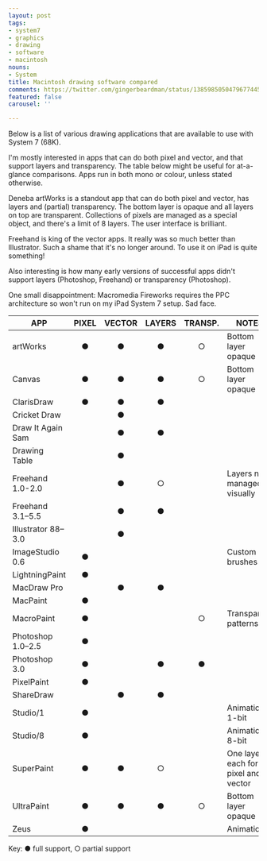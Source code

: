 ```yaml
---
layout: post
tags:
- system7
- graphics
- drawing
- software
- macintosh
nouns:
- System
title: Macintosh drawing software compared
comments: https://twitter.com/gingerbeardman/status/1385985050479677445
featured: false
carousel: ''

---
```

Below is a list of various drawing applications that are available to use with System 7 (68K).

I'm mostly interested in apps that can do both pixel and vector, and that support layers and transparency. The table below might be useful for at-a-glance comparisons. Apps run in both mono or colour, unless stated otherwise.

Deneba artWorks is a standout app that can do both pixel and vector, has layers and (partial) transparency. The bottom layer is opaque and all layers on top are transparent. Collections of pixels are managed as a special object, and there's a limit of 8 layers. The user interface is brilliant.

Freehand is king of the vector apps. It really was so much better than Illustrator. Such a shame that it's no longer around. To use it on iPad is quite something!

Also interesting is how many early versions of successful apps didn't support layers (Photoshop, Freehand) or transparency (Photoshop).

One small disappointment: Macromedia Fireworks requires the PPC architecture so won't run on my iPad System 7 setup. Sad face.

| APP | PIXEL | VECTOR | LAYERS | TRANSP. | NOTES |
| --- |:---:|:---:|:---:|:---:| --- |
| artWorks | ● | ● | ● | ○ | Bottom layer opaque |
| Canvas | ● | ● | ● | ○ | Bottom layer opaque |
| ClarisDraw | ● | ● | ● |  |  |
| Cricket Draw |  | ● |  |  |  |
| Draw It Again Sam |  | ● | ● |  |  |
| Drawing Table |  | ● |  |  |  |
| Freehand 1.0-2.0 |  | ● | ○ |  | Layers not managed visually |
| Freehand 3.1–5.5 |  | ● | ● |  |  |
| Illustrator 88–3.0 |  | ● |  |  |  |
| ImageStudio 0.6 | ● |  |  |  | Custom brushes |
| LightningPaint | ● |  |  |  |  |
| MacDraw Pro |  | ● | ● |  |  |
| MacPaint | ● |  |  |  |  |
| MacroPaint | ● |  |  | ○ | Transparent patterns |
| Photoshop 1.0–2.5 | ● |  |  |  |  |
| Photoshop 3.0 | ● |  | ● | ● |  |
| PixelPaint | ● |  |  |  |  |
| ShareDraw |  | ● | ● |  |  |
| Studio/1 | ● |  |  |  | Animation, 1-bit |
| Studio/8 | ● |  |  |  | Animation, 8-bit |
| SuperPaint | ● | ● | ○ |  | One layer each for pixel and vector |
| UltraPaint | ● | ● | ● | ○ | Bottom layer opaque |
| Zeus | ● |   |   |   | Animation |

Key: ● full support, ○ partial support